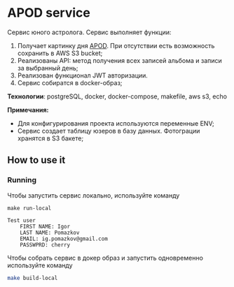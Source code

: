# APOD service

Cервис юного астролога. Сервис выполняет функции:

1) Получает картинку дня [APOD](https://api.nasa.gov/). При отсутствии есть возможность сохранить в AWS S3 bucket;
2) Реализованы API: метод получения всех записей альбома и записи за выбранный день;
3) Реализован функционал JWT авторизации.
4) Сервис собиратся в docker-образ;

**Технологии**: postgreSQL, docker, docker-compose, makefile, aws s3, echo

**Примечания:**

- Для конфигурирования проекта используются переменные ENV;
- Сервис создает таблицу юзеров в базу данных. Фотограции хранятся в S3 бакете;

## How to use it

### Running

Чтобы запустить сервис локально, используйте команду

    make run-local
    
    Test user
        FIRST NAME: Igor
        LAST NAME: Pomazkov
        EMAIL: ig.pomazkov@gmail.com
        PASSWPRD: cherry

Чтобы собрать сервис в докер образ и запустить одновременно используйте команду

```bash
make build-local
```
